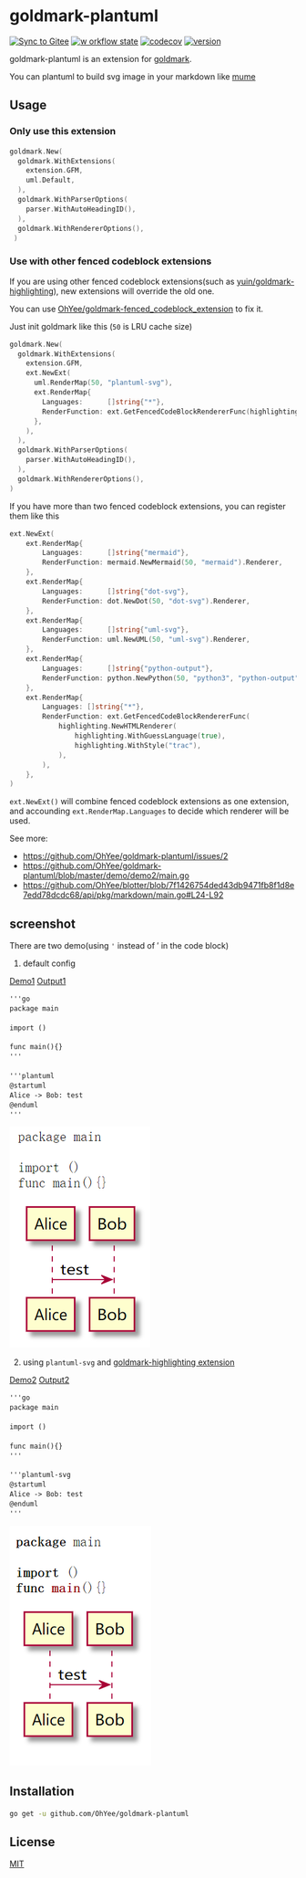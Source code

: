 # goldmark-plantuml

[![Sync to Gitee](https://github.com/OhYee/goldmark-plantuml/workflows/Sync%20to%20Gitee/badge.svg)](https://gitee.com/OhYee/goldmark-plantuml) [![w
orkflow state](https://github.com/OhYee/goldmark-plantuml/workflows/test/badge.svg)](https://github.com/OhYee/goldmark-plantuml/actions) [![codecov](https://codecov.io/gh/OhYee/goldmark-plantuml/branch/master/graph/badge.svg)](https://codecov.io/gh/OhYee/goldmark-plantuml) [![version](https://img.shields.io/github/v/tag/OhYee/goldmark-plantuml)](https://github.com/OhYee/goldmark-plantuml/tags)

goldmark-plantuml is an extension for [goldmark](https://github.com/yuin/goldmark).  

You can plantuml to build svg image in your markdown like [mume](https://github.com/shd101wyy/mume)

## Usage

### Only use this extension

```go
goldmark.New( 
  goldmark.WithExtensions( 
    extension.GFM, 
    uml.Default, 
  ), 
  goldmark.WithParserOptions( 
    parser.WithAutoHeadingID(), 
  ), 
  goldmark.WithRendererOptions(), 
 ) 
```

### Use with other fenced codeblock extensions

If you are using other fenced codeblock extensions(such as [yuin/goldmark-highlighting](https://github.com/yuin/goldmark-highlighting)), new extensions will override the old one.

You can use [OhYee/goldmark-fenced_codeblock_extension](https://github.com/OhYee/goldmark-fenced_codeblock_extension) to fix it.

Just init goldmark like this
(`50` is LRU cache size)

```go
goldmark.New(
  goldmark.WithExtensions(
    extension.GFM,
    ext.NewExt(
      uml.RenderMap(50, "plantuml-svg"),
      ext.RenderMap{
        Languages:      []string{"*"},
        RenderFunction: ext.GetFencedCodeBlockRendererFunc(highlighting.NewHTMLRenderer()),
      },
    ),
  ),
  goldmark.WithParserOptions(
    parser.WithAutoHeadingID(),
  ),
  goldmark.WithRendererOptions(),
)
```
If you have more than two fenced codeblock extensions, you can register them like this

```go
ext.NewExt(
	ext.RenderMap{
		Languages:      []string{"mermaid"},
		RenderFunction: mermaid.NewMermaid(50, "mermaid").Renderer,
	},
	ext.RenderMap{
		Languages:      []string{"dot-svg"},
		RenderFunction: dot.NewDot(50, "dot-svg").Renderer,
	},
	ext.RenderMap{
		Languages:      []string{"uml-svg"},
		RenderFunction: uml.NewUML(50, "uml-svg").Renderer,
	},
	ext.RenderMap{
		Languages:      []string{"python-output"},
		RenderFunction: python.NewPython(50, "python3", "python-output").Renderer,
	},
	ext.RenderMap{
		Languages: []string{"*"},
		RenderFunction: ext.GetFencedCodeBlockRendererFunc(
			highlighting.NewHTMLRenderer(
				highlighting.WithGuessLanguage(true),
				highlighting.WithStyle("trac"),
			),
		),
	},
)
```

`ext.NewExt()` will combine fenced codeblock extensions as one extension, and accounding `ext.RenderMap.Languages` to decide which renderer will be used.

See more:
- https://github.com/OhYee/goldmark-plantuml/issues/2
- https://github.com/OhYee/goldmark-plantuml/blob/master/demo/demo2/main.go
- https://github.com/OhYee/blotter/blob/7f1426754ded43db9471fb8f1d8e7edd78dcdc68/api/pkg/markdown/main.go#L24-L92

## screenshot

There are two demo(using `'` instead of &#8242; in the code block)

1. default config

[Demo1](demo/demo1/main.go)
[Output1](demo/demo1/output.html)

```markdown
'''go
package main

import ()

func main(){}
'''

'''plantuml
@startuml
Alice -> Bob: test
@enduml
'''
```

![](img/default.png)

2. using `plantuml-svg` and [goldmark-highlighting extension](https://github.com/yuin/goldmark-highlighting)

[Demo2](demo/demo1/main.go)
[Output2](demo/demo1/output.html)

```markdown
'''go
package main

import ()

func main(){}
'''

'''plantuml-svg
@startuml
Alice -> Bob: test
@enduml
'''
```

![](img/highlighting.png)

## Installation

```bash
go get -u github.com/OhYee/goldmark-plantuml
```

## License

[MIT](LICENSE)
